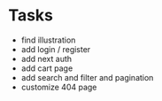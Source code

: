 # Tasks

- find illustration
- add login / register
- add next auth
- add cart page
- add search and filter and pagination
- customize 404 page

